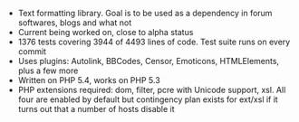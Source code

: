 * Text formatting library. Goal is to be used as a dependency in forum softwares, blogs and what not
* Current being worked on, close to alpha status
* 1376 tests covering 3944 of 4493 lines of code. Test suite runs on every commit
* Uses plugins: Autolink, BBCodes, Censor, Emoticons, HTMLElements, plus a few more
* Written on PHP 5.4, works on PHP 5.3
* PHP extensions required: dom, filter, pcre with Unicode support, xsl. All four are enabled by default but contingency plan exists for ext/xsl if it turns out that a number of hosts disable it
